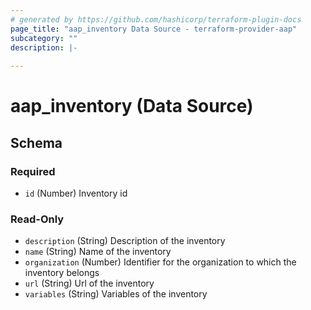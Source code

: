 ```yaml
---
# generated by https://github.com/hashicorp/terraform-plugin-docs
page_title: "aap_inventory Data Source - terraform-provider-aap"
subcategory: ""
description: |-
  
---
```


# aap_inventory (Data Source)





<!-- schema generated by tfplugindocs -->
## Schema

### Required

- `id` (Number) Inventory id

### Read-Only

- `description` (String) Description of the inventory
- `name` (String) Name of the inventory
- `organization` (Number) Identifier for the organization to which the inventory belongs
- `url` (String) Url of the inventory
- `variables` (String) Variables of the inventory
